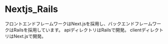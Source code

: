 # Nextjs_Rails

フロントエンドフレームワークはNext.jsを採用し、バックエンドフレームワークはRailsを採用しています。
apiディレクトリはRailsで開発。
clientディレクトリはNext.jsで開発。